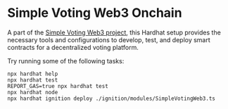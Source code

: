 # Simple Voting Web3 Onchain

A part of the [Simple Voting Web3 project](https://github.com/Rizki36/simple-voting-web3), this Hardhat setup provides the necessary tools and configurations to develop, test, and deploy smart contracts for a decentralized voting platform.

Try running some of the following tasks:

```shell
npx hardhat help
npx hardhat test
REPORT_GAS=true npx hardhat test
npx hardhat node
npx hardhat ignition deploy ./ignition/modules/SimpleVotingWeb3.ts
```